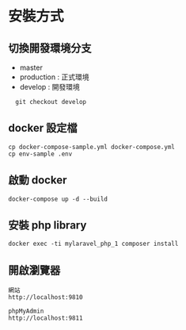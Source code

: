# 安裝方式

## 切換開發環境分支

  - master
  - production : 正式環境
  - develop : 開發環境
```
  git checkout develop
```

## docker 設定檔

```
cp docker-compose-sample.yml docker-compose.yml
cp env-sample .env
```

## 啟動 docker

```
docker-compose up -d --build
```

## 安裝 php library

```
docker exec -ti mylaravel_php_1 composer install
```

## 開啟瀏覽器

    網站
    http://localhost:9810

    phpMyAdmin
    http://localhost:9811


